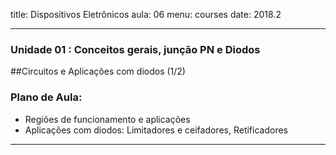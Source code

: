 title: Dispositivos Eletrônicos
aula: 06
menu: courses
date: 2018.2

---
### Unidade 01 : Conceitos gerais, junção PN e Diodos
##Circuitos e Aplicações com diodos (1/2)

### Plano de Aula:
* Regiões de funcionamento e aplicações
* Aplicações com diodos: Limitadores e ceifadores, Retificadores

---
